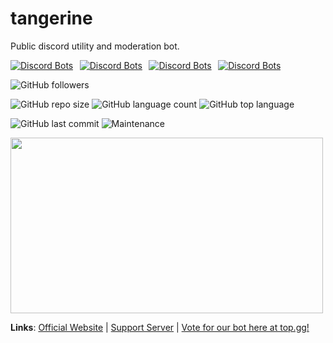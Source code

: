 # tangerine
Public discord utility and moderation bot.      

[![Discord Bots](https://top.gg/api/widget/status/701793346225700934.svg)](https://top.gg/bot/701793346225700934)   [![Discord Bots](https://top.gg/api/widget/servers/701793346225700934.svg)](https://top.gg/bot/701793346225700934)   [![Discord Bots](https://top.gg/api/widget/upvotes/701793346225700934.svg)](https://top.gg/bot/701793346225700934)   [![Discord Bots](https://top.gg/api/widget/lib/701793346225700934.svg)](https://top.gg/bot/701793346225700934)

![GitHub followers](https://img.shields.io/github/followers/arnavd74?style=social)

![GitHub repo size](https://img.shields.io/github/repo-size/tangerine-bot/tangerine) ![GitHub language count](https://img.shields.io/github/languages/count/tangerine-bot/tangerine) ![GitHub top language](https://img.shields.io/github/languages/top/tangerine-bot/tangerine)

![GitHub last commit](https://img.shields.io/github/last-commit/tangerine-bot/tangerine) ![Maintenance](https://img.shields.io/maintenance/yes/2020)

<img src="https://raw.githubusercontent.com/tangerine-bot/tangerine/master/tangerine_banner.png" width="500" height="281" />


**Links**:
[Official Website](https://tangerinebot.com) | 
[Support Server](https://discord.gg/uwcgjYw) | 
[Vote for our bot here at top.gg!](https://top.gg/bot/701793346225700934/vote)
